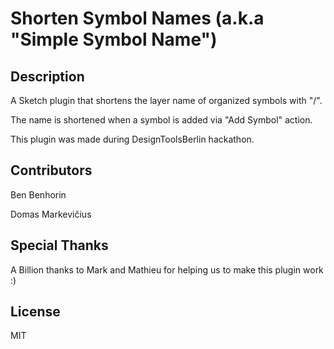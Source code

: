# Shorten Symbol Names (a.k.a "Simple Symbol Name")

## Description

A Sketch plugin that shortens the layer name of organized symbols with "/".

The name is shortened when a symbol is added via "Add Symbol" action.

This plugin was made during DesignToolsBerlin hackathon.

## Contributors

Ben Benhorin

Domas Markevičius

## Special Thanks

A Billion thanks to Mark and Mathieu for helping us to make this plugin work :)

## License

MIT
